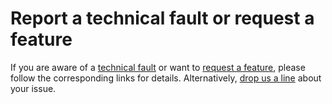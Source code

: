 # Report a technical fault or request a feature

If you are aware of a [technical fault](https://gitlab.com/less-bad/less-bad.gitlab.io#report-a-techical-fault) or want to [request a feature](https://gitlab.com/less-bad/less-bad.gitlab.io#request-a-feature), please follow the corresponding links for details. Alternatively, <a href="{{ '/contact | url }}">drop us a line</a> about your issue.
